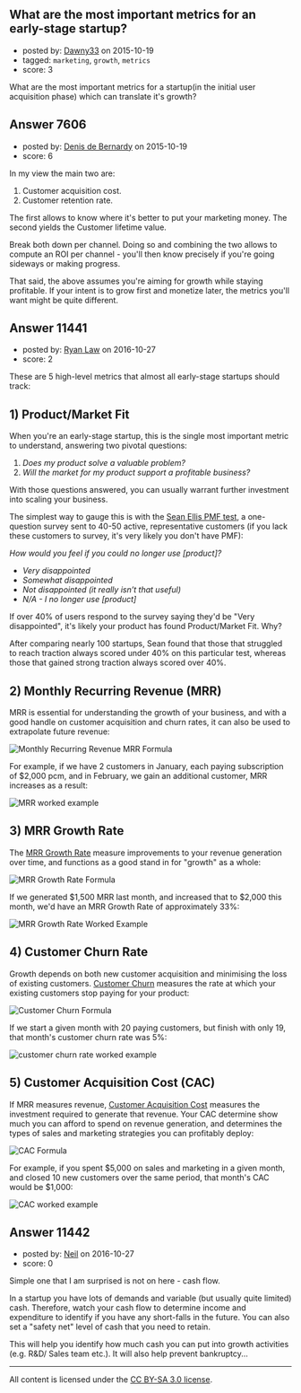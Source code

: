 ## What are the most important metrics for an early-stage startup?

- posted by: [Dawny33](https://stackexchange.com/users/6444670/dawny33) on 2015-10-19
- tagged: `marketing`, `growth`, `metrics`
- score: 3

What are the most important metrics for a startup(in the initial user acquisition phase) which can translate it's growth?


## Answer 7606

- posted by: [Denis de Bernardy](https://stackexchange.com/users/182468/denis-de-bernardy) on 2015-10-19
- score: 6

In my view the main two are:

1. Customer acquisition cost.
2. Customer retention rate.

The first allows to know where it's better to put your marketing money. The second yields the Customer lifetime value.

Break both down per channel. Doing so and combining the two allows to compute an ROI per channel - you'll then know precisely if you're going sideways or making progress.

That said, the above assumes you're aiming for growth while staying profitable. If your intent is to grow first and monetize later, the metrics you'll want might be quite different.


## Answer 11441

- posted by: [Ryan Law](https://stackexchange.com/users/9520414/ryan-law) on 2016-10-27
- score: 2

<p>These are 5 high-level metrics that almost all early-stage startups should track:</p>

<h2>1) Product/Market Fit</h2>

<p>When you're an early-stage startup, this is the single most important metric to understand, answering two pivotal questions:</p>

<ol>
<li><em>Does my product solve a valuable problem?</em></li>
<li><em>Will the market for my product support a profitable business?</em></li>
</ol>

<p>With those questions answered, you can usually warrant further investment into scaling your business.</p>

<p>The simplest way to gauge this is with the <a href="https://www.cobloom.com/blog/how-to-create-a-product-market-fit-survey-with-free-template" rel="nofollow noreferrer">Sean Ellis PMF test</a>, a one-question survey sent to 40-50 active, representative customers (if you lack these customers to survey, it's very likely you don't have PMF):</p>

<p><em>How would you feel if you could no longer use [product]?</em></p>

<ul>
<li><em>Very disappointed</em></li>
<li><em>Somewhat disappointed</em></li>
<li><em>Not disappointed (it really isn’t that useful)</em></li>
<li><em>N/A - I no longer use [product]</em></li>
</ul>

<p>If over 40% of users respond to the survey saying they'd be "Very disappointed", it's likely your product has found Product/Market Fit. Why?</p>

<p>After comparing nearly 100 startups, Sean found that those that struggled to reach traction always scored under 40% on this particular test, whereas those that gained strong traction always scored over 40%.</p>

<h2>2) Monthly Recurring Revenue (MRR)</h2>

<p>MRR is essential for understanding the growth of your business, and with a good handle on customer acquisition and churn rates, it can also be used to extrapolate future revenue:</p>

<p><img src="https://chart.apis.google.com/chart?chf=bg,s,fffff0&amp;cht=tx&amp;chl=%5Ctext%7BMRR%7D_t%3D%5Csum%5Ctext%7BRecurring%20Revenue%7D_t" alt="Monthly Recurring Revenue MRR Formula"></p>

<p>For example, if we have 2 customers in January, each paying subscription of $2,000 pcm, and in February, we gain an additional customer, MRR increases as a result:</p>

<p><img src="https://chart.apis.google.com/chart?chf=bg,s,fffff0&amp;cht=tx&amp;chl=%5Ctext%7BFebruary%3A%20%7D%242%2C000%2B%242%2C000%2B%242%2C000%3D%246%2C000%20%5Ctext%7B%20MRR%7D" alt="MRR worked example"></p>

<h2>3) MRR Growth Rate</h2>

<p>The <a href="https://www.cobloom.com/blog/saas-metrics" rel="nofollow noreferrer">MRR Growth Rate</a> measure improvements to your revenue generation over time, and functions as a good stand in for "growth" as a whole:</p>

<p><img src="https://chart.apis.google.com/chart?chf=bg,s,fffff0&amp;cht=tx&amp;chl=%5Ctext%7BMRR%20Growth%20Rate%7D%3D%5Cfrac%7B%5Ctext%7BMRR%7D_t-%5Ctext%7BMRR%20%7D_%7Bt-1%7D%7D%7B%5Ctext%7BMRR%20%7D_%7Bt-1%7D%7D%5Ctimes100" alt="MRR Growth Rate Formula"></p>

<p>If we generated $1,500 MRR last month, and increased that to $2,000 this month, we'd have an MRR Growth Rate of approximately 33%:</p>

<p><img src="https://chart.apis.google.com/chart?chf=bg,s,fffff0&amp;cht=tx&amp;chl=%5Ctext%7BMRR%20Growth%20Rate%7D%3D%5Cfrac%7B%242%2C000-%241%2C500%7D%7B%241%2C500%7D%5Ctimes100%5Capprox33%5C%25" alt="MRR Growth Rate Worked Example"></p>

<h2>4) Customer Churn Rate</h2>

<p>Growth depends on both new customer acquisition and minimising the loss of existing customers. <a href="https://www.cobloom.com/blog/saas-metrics" rel="nofollow noreferrer">Customer Churn</a> measures the rate at which your existing customers stop paying for your product:</p>

<p><img src="https://chart.apis.google.com/chart?chf=bg,s,fffff0&amp;cht=tx&amp;chl=%5Ctext%7B%25%20Customer%20Churn%20Rate%7D%3D%5Cfrac%7B%5Ctext%7BCustomers%20that%20churned%20in%20period%20t%7D%7D%7B%5Ctext%7BTotal%20customers%20at%20the%20start%20of%20period%20t%7D%7D" alt="Customer Churn Formula"></p>

<p>If we start a given month with 20 paying customers, but finish with only 19, that month's customer churn rate was 5%:</p>

<p><img src="https://chart.apis.google.com/chart?chf=bg,s,fffff0&amp;cht=tx&amp;chl=%5Ctext%7B%25%20Customer%20Churn%20Rate%7D%3D%5Cfrac%7B20-19%7D%7B20%7D%3D5%5C%25" alt="customer churn rate worked example"></p>

<h2>5) Customer Acquisition Cost (CAC)</h2>

<p>If MRR measures revenue, <a href="https://www.cobloom.com/blog/saas-metrics" rel="nofollow noreferrer">Customer Acquisition Cost</a> measures the investment required to generate that revenue. Your CAC determine show much you can afford to spend on revenue generation, and determines the types of sales and marketing strategies you can profitably deploy:</p>

<p><img src="https://chart.apis.google.com/chart?chf=bg,s,fffff0&amp;cht=tx&amp;chl=%5Ctext%7BCAC%7D_t%3D%5Cfrac%7B%5Ctext%7BSales%20%26%20Marketing%20Cost%7D_t%7D%7B%5Ctext%7BNew%20Customers%7D_t%7D" alt="CAC Formula"></p>

<p>For example, if you spent $5,000 on sales and marketing in a given month, and closed 10 new customers over the same period, that month's CAC would be $1,000:</p>

<p><img src="https://chart.apis.google.com/chart?chf=bg,s,fffff0&amp;cht=tx&amp;chl=%5Cfrac%7B%245%2C000%2B%245%2C000%7D%7B10%7D%3D%241%2C000" alt="CAC worked example"></p>



## Answer 11442

- posted by: [Neil](https://stackexchange.com/users/2711480/neil) on 2016-10-27
- score: 0

Simple one that I am surprised is not on here - cash flow. 

In a startup you have lots of demands and variable (but usually quite limited) cash. Therefore, watch your cash flow to determine income and expenditure to identify if you have any short-falls in the future. You can also set a "safety net" level of cash that you need to retain. 

This will help you identify how much cash you can put into growth activities (e.g. R&D/ Sales team etc.). It will also help prevent bankruptcy...



---

All content is licensed under the [CC BY-SA 3.0 license](https://creativecommons.org/licenses/by-sa/3.0/).
